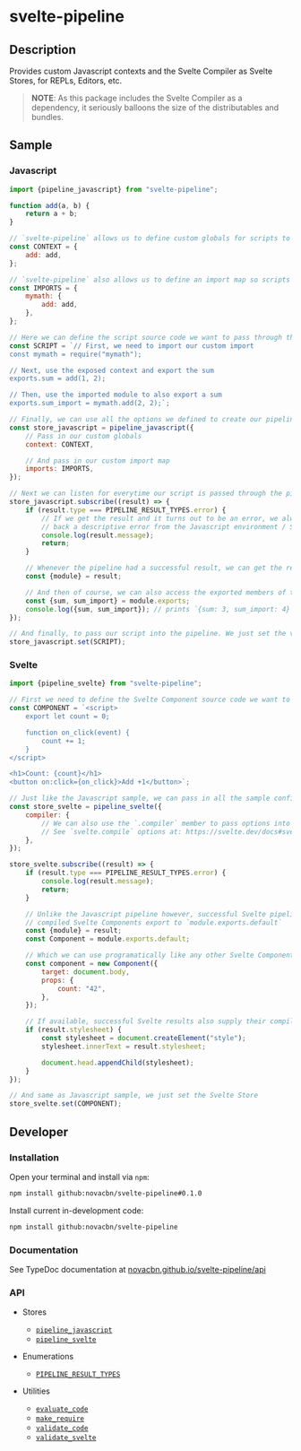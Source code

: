 # svelte-pipeline

## Description

Provides custom Javascript contexts and the Svelte Compiler as Svelte Stores, for REPLs, Editors, etc.

> **NOTE**: As this package includes the Svelte Compiler as a dependency, it seriously balloons the size of the distributables and bundles.

## Sample

### Javascript

```javascript
import {pipeline_javascript} from "svelte-pipeline";

function add(a, b) {
    return a + b;
}

// `svelte-pipeline` allows us to define custom globals for scripts to access
const CONTEXT = {
    add: add,
};

// `svelte-pipeline` also allows us to define an import map so scripts can import via `require`
const IMPORTS = {
    mymath: {
        add: add,
    },
};

// Here we can define the script source code we want to pass through the pipeline
const SCRIPT = `// First, we need to import our custom import
const mymath = require("mymath");

// Next, use the exposed context and export the sum
exports.sum = add(1, 2);

// Then, use the imported module to also export a sum
exports.sum_import = mymath.add(2, 2);`;

// Finally, we can use all the options we defined to create our pipeline as a Svelte Store
const store_javascript = pipeline_javascript({
    // Pass in our custom globals
    context: CONTEXT,

    // And pass in our custom import map
    imports: IMPORTS,
});

// Next we can listen for everytime our script is passed through the pipeline
store_javascript.subscribe((result) => {
    if (result.type === PIPELINE_RESULT_TYPES.error) {
        // If we get the result and it turns out to be an error, we always get
        // back a descriptive error from the Javascript environment / Svelte Compiler
        console.log(result.message);
        return;
    }

    // Whenever the pipeline had a successful result, we can get the resulting module context
    const {module} = result;

    // And then of course, we can also access the exported members of the script
    const {sum, sum_import} = module.exports;
    console.log({sum, sum_import}); // prints `{sum: 3, sum_import: 4}`
});

// And finally, to pass our script into the pipeline. We just set the value like any other Svelte Store
store_javascript.set(SCRIPT);
```

### Svelte

```javascript
import {pipeline_svelte} from "svelte-pipeline";

// First we need to define the Svelte Component source code we want to pass through the pipeline
const COMPONENT = `<script>
    export let count = 0;

    function on_click(event) {
        count += 1;
    }
</script>

<h1>Count: {count}</h1>
<button on:click={on_click}>Add +1</button>`;

// Just like the Javascript sample, we can pass in all the sample configuration options
const store_svelte = pipeline_svelte({
    compiler: {
        // We can also use the `.compiler` member to pass options into the Svelte Compiler
        // See `svelte.compile` options at: https://svelte.dev/docs#svelte_compile
    },
});

store_svelte.subscribe((result) => {
    if (result.type === PIPELINE_RESULT_TYPES.error) {
        console.log(result.message);
        return;
    }

    // Unlike the Javascript pipeline however, successful Svelte pipeline results have the
    // compiled Svelte Components export to `module.exports.default`
    const {module} = result;
    const Component = module.exports.default;

    // Which we can use programatically like any other Svelte Component
    const component = new Component({
        target: document.body,
        props: {
            count: "42",
        },
    });

    // If available, successful Svelte results also supply their compiled CSS Stylesheets
    if (result.stylesheet) {
        const stylesheet = document.createElement("style");
        stylesheet.innerText = result.stylesheet;

        document.head.appendChild(stylesheet);
    }
});

// And same as Javascript sample, we just set the Svelte Store
store_svelte.set(COMPONENT);
```

## Developer

### Installation

Open your terminal and install via `npm`:

```sh
npm install github:novacbn/svelte-pipeline#0.1.0
```

Install current in-development code:

```sh
npm install github:novacbn/svelte-pipeline
```

### Documentation

See TypeDoc documentation at [novacbn.github.io/svelte-pipeline/api](https://novacbn.github.io/svelte-pipeline/api)

### API

-   Stores

    -   [`pipeline_javascript`](https://novacbn.github.io/svelte-pipeline/modules/_javascript_.html#pipeline_javascript)
    -   [`pipeline_svelte`](https://novacbn.github.io/svelte-pipeline/modules/_svelte_.html#pipeline_svelte)

-   Enumerations

    -   [`PIPELINE_RESULT_TYPES`](https://novacbn.github.io/svelte-pipeline/enums/_pipeline_.pipeline_result_types.html)

-   Utilities

    -   [`evaluate_code`](https://novacbn.github.io/svelte-pipeline/modules/_pipeline_.html#evaluate_code)
    -   [`make_require`](https://novacbn.github.io/svelte-pipeline/modules/_pipeline_.html#make_require)
    -   [`validate_code`](https://novacbn.github.io/svelte-pipeline/modules/_pipeline_.html#validate_code)
    -   [`validate_svelte`](https://novacbn.github.io/svelte-pipeline/modules/_svelte_.html#validate_svelte)
